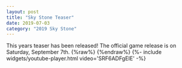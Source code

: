 ```yaml
---
layout: post
title: "Sky Stone Teaser"
date: 2019-07-03
category: "2019 Sky Stone"
---
```


This years teaser has been released! The official game release is on Saturday, September 7th.
{%raw%}
{%endraw%}
	{%- include widgets/youtube-player.html video='SRF6ADFgEIE' -%}
  

